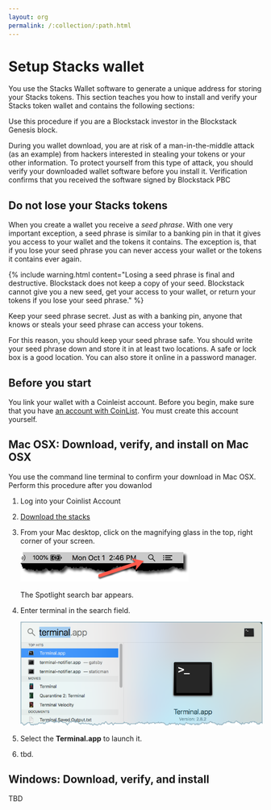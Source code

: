 ```yaml
---
layout: org
permalink: /:collection/:path.html
---
```

# Setup Stacks wallet

You use the Stacks Wallet software to generate a unique address for storing your
Stacks tokens. This section teaches you how to install and verify your Stacks
token wallet and contains the following sections:

Use this procedure if you are a Blockstack investor in the Blockstack Genesis
block.

During you wallet download, you are at risk of a man-in-the-middle attack (as an
example) from hackers interested in stealing your tokens or your other
information.  To protect yourself from this type of attack, you should verify
your downloaded wallet software before you install it. Verification confirms
that you received the software signed by Blockstack PBC

## Do not lose your Stacks tokens

When you create a wallet you receive a _seed phrase_. With one very important
exception, a seed phrase is similar to a banking pin in that it gives you
access to your wallet and the tokens it contains.  The exception is, that if you
lose your seed phrase you can never access your wallet or the tokens it contains
ever again.

{% include warning.html content="Losing a seed phrase is final and destructive.
Blockstack does not keep a copy of your seed. Blockstack cannot give you a new
seed, get your access to your wallet, or return your tokens if you lose your
seed phrase." %}

Keep your seed phrase secret. Just as with a banking pin, anyone that knows or
steals your seed phrase can access your tokens.

For this reason, you should keep your seed phrase safe. You should write your
seed phrase down and store it in at least two locations. A safe or lock box is a
good location. You can also store it online in a password manager.

## Before you start

You link your wallet with a Coinleist account. Before you begin, make sure that
you have [an account with CoinList](https://coinlist.co/register). You must
create this account yourself.

## Mac OSX: Download, verify, and install on Mac OSX

You use the command line terminal to confirm your download in Mac OSX. Perform this procedure after you dowanlod


1. Log into your Coinlist Account

2.  [Download the stacks ](https://blockstack.org/wallet/macos-stacks-wallet.dmg)

3. From your Mac desktop, click on the magnifying glass in the top, right corner of your screen.

   ![Spotlight search launch](images/search-start.png)

   The Spotlight search bar appears.

2. Enter terminal in the search field.

   ![Terminal](images/search-terminal.png)

3. Select the **Terminal.app** to launch it.

4. tbd.

## Windows: Download, verify, and install

TBD
